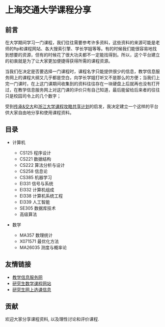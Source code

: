 # 上海交通大学课程分享
## 前言
在大学期间学习一门课程，我们往往需要参考许多资料，这些资料的来源可能是老师的ftp和课程网站、各大搜索引擎、学长学姐等等。有的时候我们能很容易地找到想要的资源，但有的时候花了很大功夫都不一定能找得到。所以，这个平台建立的初衷就是为了让大家更加便捷得获得所需的课程资源。

当我们在决定是否要选择一门课程时，课程名字只能提供很少的信息，教学信息服务网上的课程大纲又几乎都是空白，向学长学姐打听又不是那么的方便；当我们上完一门课时，在上这门课期间收集到的资料往往存在一块硬盘上后就再也没有打开过，在教学信息服务网上对这门课的评价只有自己知道，最后能留给后来者的往往只是校园司令上的几个数字；  

受到[传承&交大](http://share.sjtu.edu.cn)和[浙江大学课程攻略共享计划](https://github.com/QSCTech/zju-icicles)的启发，我决定建立一个这样的平台供大家自由地分享和使用课程资料。

## 目录
- 计算机
  - CS125 程序设计
  - CS221 数据结构
  - CS222 算法分析与设计
  - CS258 信息论
  - CS385 机器学习
  - EI331 信号与系统
  - EI332 计算机组成
  - EI338 计算机系统工程
  - EI339 人工智能
  - SE305 数据库技术
  - 高级算法

- 数学
  - MA357 数理统计
  - X071571 最优化方法
  - MA26035 测度与概率论

## 友情链接
- [教学信息服务网](http://electsys.sjtu.edu.cn)
- [研究生数学课程网站](http://math.sjtu.edu.cn/course/Ngraduate/)
- [研究生网上选课信息](http://www.yjs.sjtu.edu.cn:81/epstar/web/outer/KKBJ_CX/kkbj.jsp)

## 贡献 
欢迎大家分享课程资料, 以及理性讨论和评价课程.
